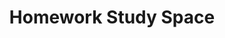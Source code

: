 ---
layout: young-people
title: Homework Study Space
description: |
  For young people in Year 6 (10/11yrs age) through to Year 11/12. The project will offer somewhere quiet with a desk, computer access, loan of resource books, pens and paper etc. Come along with your revision/homework and complete your tasks in plenty of time.

  Note we are not teachers but providing a space for you to do your school work. We also provide a drink and sandwich to keep your energy up :)
times:
- Wednesday 3.30pm - 5pm
- Friday 3.30pm - 5pm
cost: free
location: St George's Community Centre
signup: false
---